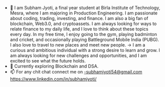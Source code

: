 - 👋 I am Subham Jyoti, a final year student at Birla Institute of Technology, Mesra, where I am majoring in Production Engineering. I am passionate about coding, trading, investing, and finance. I am also a big fan of 
      blockchain, Web3.0, and cryptoassets. I am always looking for ways to relate finance to my daily life, and I love to think about these topics every day.
      In my free time, I enjoy going to the gym, playing badminton and cricket, and occasionally playing Battleground Mobile India (PUBG). I also love to travel to new places and meet new people.
    -> I am a curious and ambitious individual with a strong desire to learn and grow. I am always looking for new challenges and opportunities, and I am excited to see what the future holds.
- 🌱 Currently exploring  Blockchain and DSA.
- 📫 For any chit chat connect me on -subhamjyoti54@gmail.com   https://www.linkedin.com/in/subhamjyoti/
    

 

<!---
Derixtar54/Derixtar54 is a ✨ special ✨ repository because its `README.md` (this file) appears on your GitHub profile.
You can click the Preview link to take a look at your changes.
--->
